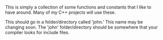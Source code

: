 This is simply a collection of some functions and constants that I like to have around. Many of my C++ projects will use these.

This should go in a folder/directory called 'john.' This name may be changing soon. The 'john' folder/directory should be somewhere that your compiler looks for include files.
